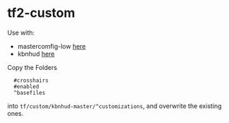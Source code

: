 # tf2-custom

Use with:
- mastercomfig-low [here](https://mastercomfig.com/app/)
- kbnhud [here](https://huds.tf/site/s-KBNHud)

Copy the Folders
``` 
  #crosshairs
  #enabled
  ^basefiles
```
into ```tf/custom/kbnhud-master/^customizations```, and overwrite the existing ones.
